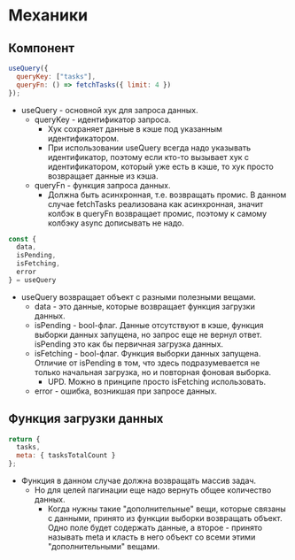 # Механики

## Компонент

```javascript
useQuery({
  queryKey: ["tasks"],
  queryFn: () => fetchTasks({ limit: 4 })
});
```

* useQuery - основной хук для запроса данных.
  * queryKey - идентификатор запроса.
    * Хук сохраняет данные в кэше под указанным идентификатором.
    * При использовании useQuery всегда надо указывать идентификатор, поэтому если кто-то вызывает хук с идентификатором, который уже есть в кэше, то хук просто возвращает данные из кэша.
  * queryFn - функция запроса данных.
    * Должна быть асинхронная, т.е. возвращать промис. В данном случае fetchTasks реализована как асинхронная, значит колбэк в queryFn возвращает промис, поэтому к самому колбэку async дописывать не надо.



```javascript
const {
  data,
  isPending,
  isFetching,
  error
} = useQuery
```

* useQuery возвращает объект с разными полезными вещами.
  * data - это данные, которые возвращает функция загрузки данных.
  * isPending - bool-флаг. Данные отсутствуют в кэше, функция выборки данных запущена, но запрос еще не вернул ответ. isPending это как бы первичная загрузка данных.
  * isFetching - bool-флаг. Функция выборки данных запущена. Отличие от isPending в том, что здесь подразумевается не только начальная загрузка, но и повторная фоновая выборка.
    * UPD. Можно в принципе просто isFetching использовать.
  * error - ошибка, возникшая при запросе данных.

## Функция загрузки данных

```javascript
return { 
  tasks, 
  meta: { tasksTotalCount } 
};
```

* Функция в данном случае должна возвращать массив задач.
  * Но для целей пагинации еще надо вернуть общее количество данных.
    * Когда нужны такие "дополнительные" вещи, которые связаны с данными, принято из функции выборки возвращать объект. Одно поле будет содержать данные, а второе - принято называть meta и класть в него объект со всеми этими "дополнительными" вещами.

